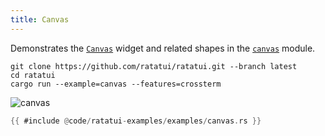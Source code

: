 ```yaml
---
title: Canvas
---
```


Demonstrates the [`Canvas`](https://docs.rs/ratatui/latest/ratatui/widgets/canvas/index.html) widget
and related shapes in the
[`canvas`](https://docs.rs/ratatui/latest/ratatui/widgets/canvas/index.html) module.

```shell title=run example
git clone https://github.com/ratatui/ratatui.git --branch latest
cd ratatui
cargo run --example=canvas --features=crossterm
```

![canvas](canvas.gif)

```rust title=canvas.rs
{{ #include @code/ratatui-examples/examples/canvas.rs }}
```
